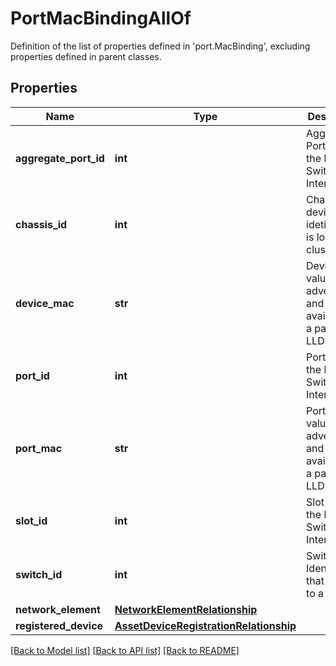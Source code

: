 # PortMacBindingAllOf

Definition of the list of properties defined in 'port.MacBinding', excluding properties defined in parent classes.
## Properties
Name | Type | Description | Notes
------------ | ------------- | ------------- | -------------
**aggregate_port_id** | **int** | Aggregate Port ID of the local Switch Interface. | [optional] 
**chassis_id** | **int** | Chassis/FEX device idetifier that is local to a cluster. | [optional] 
**device_mac** | **str** | Device ID value that is advertised and available as a part of LLDP TLV. | [optional] 
**port_id** | **int** | Port ID of the local Switch Interface. | [optional] 
**port_mac** | **str** | Port ID value that is advertised and available as a part of LLDP TLV. | [optional] 
**slot_id** | **int** | Slot ID of the local Switch slot Interface. | [optional] 
**switch_id** | **int** | Switch Identifier that is local to a cluster. | [optional] 
**network_element** | [**NetworkElementRelationship**](NetworkElementRelationship.md) |  | [optional] 
**registered_device** | [**AssetDeviceRegistrationRelationship**](AssetDeviceRegistrationRelationship.md) |  | [optional] 

[[Back to Model list]](../README.md#documentation-for-models) [[Back to API list]](../README.md#documentation-for-api-endpoints) [[Back to README]](../README.md)


